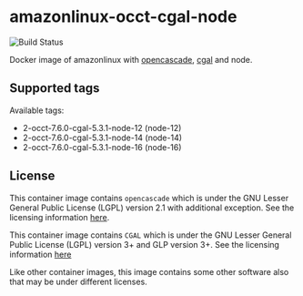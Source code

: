 # amazonlinux-occt-cgal-node

![Build Status](https://github.com/Michsior14/amazonlinux-occt-cgal-node/actions/workflows/build-and-publish.yml/badge.svg)

Docker image of amazonlinux with [opencascade](https://git.dev.opencascade.org/gitweb/?p=occt.git), [cgal](https://github.com/CGAL/cgal) and node.

## Supported tags

Available tags:

- 2-occt-7.6.0-cgal-5.3.1-node-12 (node-12)
- 2-occt-7.6.0-cgal-5.3.1-node-14 (node-14)
- 2-occt-7.6.0-cgal-5.3.1-node-16 (node-16)

## License

This container image contains `opencascade` which is under the GNU Lesser General
Public License (LGPL) version 2.1 with additional exception. See the licensing
information [here](https://www.opencascade.com/content/licensing).

This container image contains `CGAL` which is under the GNU Lesser General
Public License (LGPL) version 3+ and GLP version 3+. See the licensing
information [here](https://www.cgal.org/license.html)

Like other container images, this image contains some other software also that may
be under different licenses.
